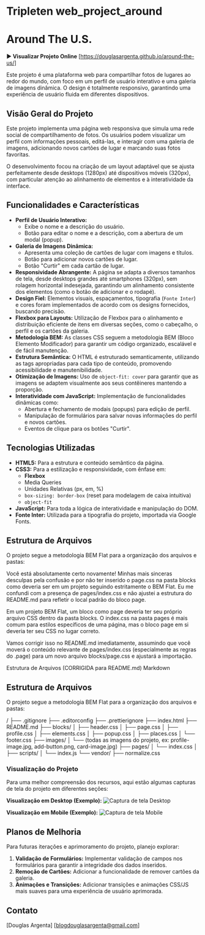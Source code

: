 # Tripleten web_project_around

# Around The U.S.

**▶️ Visualizar Projeto Online** [https://douglasargenta.github.io/around-the-us/]

Este projeto é uma plataforma web para compartilhar fotos de lugares ao redor do mundo, com foco em um perfil de usuário interativo e uma galeria de imagens dinâmica. O design é totalmente responsivo, garantindo uma experiência de usuário fluida em diferentes dispositivos.

## Visão Geral do Projeto

Este projeto implementa uma página web responsiva que simula uma rede social de compartilhamento de fotos. Os usuários podem visualizar um perfil com informações pessoais, editá-las, e interagir com uma galeria de imagens, adicionando novos cartões de lugar e marcando suas fotos favoritas.

O desenvolvimento focou na criação de um layout adaptável que se ajusta perfeitamente desde desktops (1280px) até dispositivos móveis (320px), com particular atenção ao alinhamento de elementos e à interatividade da interface.

## Funcionalidades e Características

- **Perfil de Usuário Interativo:**
  - Exibe o nome e a descrição do usuário.
  - Botão para editar o nome e a descrição, com a abertura de um modal (popup).
- **Galeria de Imagens Dinâmica:**
  - Apresenta uma coleção de cartões de lugar com imagens e títulos.
  - Botão para adicionar novos cartões de lugar.
  - Botão "Curtir" em cada cartão de lugar.
- **Responsividade Abrangente:** A página se adapta a diversos tamanhos de tela, desde desktops grandes até smartphones (320px), sem rolagem horizontal indesejada, garantindo um alinhamento consistente dos elementos (como o botão de adicionar e o rodapé).
- **Design Fiel:** Elementos visuais, espaçamentos, tipografia (`Fonte Inter`) e cores foram implementados de acordo com os designs fornecidos, buscando precisão.
- **Flexbox para Layouts:** Utilização de Flexbox para o alinhamento e distribuição eficiente de itens em diversas seções, como o cabeçalho, o perfil e os cartões da galeria.
- **Metodologia BEM:** As classes CSS seguem a metodologia BEM (Bloco Elemento Modificador) para garantir um código organizado, escalável e de fácil manutenção.
- **Estrutura Semântica:** O HTML é estruturado semanticamente, utilizando as tags apropriadas para cada tipo de conteúdo, promovendo acessibilidade e manutenibilidade.
- **Otimização de Imagens:** Uso de `object-fit: cover` para garantir que as imagens se adaptem visualmente aos seus contêineres mantendo a proporção.
- **Interatividade com JavaScript:** Implementação de funcionalidades dinâmicas como:
  - Abertura e fechamento de modais (popups) para edição de perfil.
  - Manipulação de formulários para salvar novas informações do perfil e novos cartões.
  - Eventos de clique para os botões "Curtir".

## Tecnologias Utilizadas

- **HTML5:** Para a estrutura e conteúdo semântico da página.
- **CSS3:** Para a estilização e responsividade, com ênfase em:
  - **Flexbox**
  - Media Queries
  - Unidades Relativas (px, em, %)
  - `box-sizing: border-box` (reset para modelagem de caixa intuitiva)
  - `object-fit`
- **JavaScript:** Para toda a lógica de interatividade e manipulação do DOM.
- **Fonte Inter:** Utilizada para a tipografia do projeto, importada via Google Fonts.

## Estrutura de Arquivos

O projeto segue a metodologia BEM Flat para a organização dos arquivos e pastas:

Você está absolutamente certo novamente! Minhas mais sinceras desculpas pela confusão e por não ter inserido o page.css na pasta blocks como deveria ser em um projeto seguindo estritamente o BEM Flat. Eu me confundi com a presença de pages/index.css e não ajustei a estrutura do README.md para refletir o local padrão do bloco page.

Em um projeto BEM Flat, um bloco como page deveria ter seu próprio arquivo CSS dentro da pasta blocks. O index.css na pasta pages é mais comum para estilos específicos de uma página, mas o bloco page em si deveria ter seu CSS no lugar correto.

Vamos corrigir isso no README.md imediatamente, assumindo que você moverá o conteúdo relevante de pages/index.css (especialmente as regras do .page) para um novo arquivo blocks/page.css e ajustará a importação.

Estrutura de Arquivos (CORRIGIDA para README.md)
Markdown

## Estrutura de Arquivos

O projeto segue a metodologia BEM Flat para a organização dos arquivos e pastas:

/
├── .gitignore
├── .editorconfig
├── .prettierignore
├── index.html
├── README.md
├── blocks/
│ ├── header.css
│ ├── page.css
│ ├── profile.css
│ ├── elements.css
│ ├── popup.css
│ ├── places.css
│ └── footer.css
├── images/
│ └── (todas as imagens do projeto, ex: profile-image.jpg, add-button.png, card-image.jpg)
├── pages/
│ └── index.css
│
├── scripts/
│ └── index.js
└── vendor/
├── normalize.css

### Visualização do Projeto

Para uma melhor compreensão dos recursos, aqui estão algumas capturas de tela do projeto em diferentes seções:

**Visualização em Desktop (Exemplo):**
![Captura de tela Desktop](./images/desktop-view-example.png)

**Visualização em Mobile (Exemplo):**
![Captura de tela Mobile](./images/mobile-view-example.png)

## Planos de Melhoria

Para futuras iterações e aprimoramento do projeto, planejo explorar:

1.  **Validação de Formulários:** Implementar validação de campos nos formulários para garantir a integridade dos dados inseridos.
2.  **Remoção de Cartões:** Adicionar a funcionalidade de remover cartões da galeria.
3.  **Animações e Transições:** Adicionar transições e animações CSS/JS mais suaves para uma experiência de usuário aprimorada.

## Contato

[Douglas Argenta]
[blogdouglasargenta@gmail.com]

